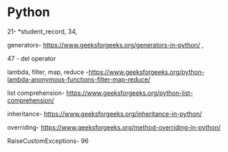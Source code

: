 # Python
21- *student_record, 34, 

generators- https://www.geeksforgeeks.org/generators-in-python/ , 

47 - del operator

lambda, filter, map, reduce -https://www.geeksforgeeks.org/python-lambda-anonymous-functions-filter-map-reduce/


list comprehension- https://www.geeksforgeeks.org/python-list-comprehension/

inheritance- https://www.geeksforgeeks.org/inheritance-in-python/

overriding- https://www.geeksforgeeks.org/method-overriding-in-python/

RaiseCustomExceptions- 96